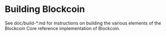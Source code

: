 Building Blockcoin
=============

See doc/build-*.md for instructions on building the various
elements of the Blockcoin Core reference implementation of Blockcoin.
